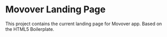 # Movover Landing Page
This project contains the current landing page for Movover app.
Based on the HTML5 Boilerplate.
